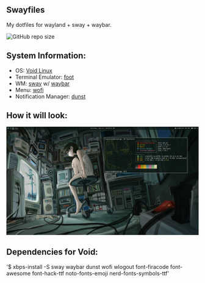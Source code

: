 ## Swayfiles 

My dotfiles for wayland + sway + waybar.

![GitHub repo size](https://img.shields.io/github/repo-size/fleshguard/swayfiles?style=for-the-badge&label=SIZE&labelColor=%231a1a1a&color=%23525252)
## System Information:
* OS: [Void Linux](https://voidlinux.org/)
* Terminal Emulator: [foot](https://wiki.archlinux.org/title/Foot)
* WM: [sway](https://wiki.archlinux.org/title/Sway) w/ [waybar](https://man.archlinux.org/man/waybar.5.en)
* Menu: [wofi](https://man.archlinux.org/man/wofi.1)
* Notification Manager: [dunst](https://man.archlinux.org/man/dunst.1)
## How it will look:
![img](/Github/sway_gruvbox_2.png)
## Dependencies for Void:
'$ xbps-install -S sway waybar dunst wofi wlogout font-firacode font-awesome font-hack-ttf noto-fonts-emoji nerd-fonts-symbols-ttf'


